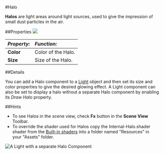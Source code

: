 #Halo

__Halos__ are light areas around light sources, used to give the impression of small dust particles in the air. 


##Properties
![](../uploads/Main/Inspector-Halo.png)


|**_Property:_** |**_Function:_** |
|:---|:---|
|__Color__ |Color of the Halo. |
|__Size__ |Size of the Halo. |

##Details

You can add a Halo component to a [Light](class-Light) object and then set its size and color properties to give the desired glowing effect. A Light component can also be set to  display a halo without a separate Halo component by enabling its _Draw Halo_ property.

##Hints

* To see Halos in the scene view, check __Fx__ button in the __Scene View__ Toolbar.
* To override the shader used for Halos copy the Internal-Halo.shader shader from the [Built-in shaders](http://unity3d.com/support/resources/assets/built-in-shaders) into a folder named "Resources" in your "Assets" folder.

![A Light with a separate Halo __Component__](../uploads/Main/HaloWindow.png) 
